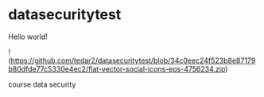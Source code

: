 # datasecuritytest

Hello world! 

!(https://github.com/tedar2/datasecuritytest/blob/34c0eec24f523b8e87179b80dfde77c5330e4ec2/flat-vector-social-icons-eps-4756234.zip)

course data security
